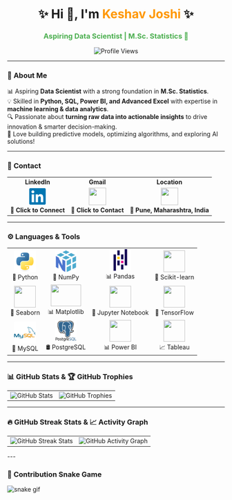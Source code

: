 <h1 align="center">✨ Hi 👋, I'm <span style="color:#ff9800">Keshav Joshi</span> ✨</h1>
<h3 align="center" style="color:#4CAF50">Aspiring Data Scientist | M.Sc. Statistics 🚀</h3>

<p align="center">
  <img src="https://komarev.com/ghpvc/?username=K26J&label=Profile%20views&color=0e75b6&style=flat" alt="Profile Views" />
</p>

---

### 🚀 **About Me**  
📊 Aspiring **Data Scientist** with a strong foundation in **M.Sc. Statistics**.  
💡 Skilled in **Python, SQL, Power BI, and Advanced Excel** with expertise in **machine learning & data analytics**.  
🔍 Passionate about **turning raw data into actionable insights** to drive innovation & smarter decision-making.  
🚀 Love building predictive models, optimizing algorithms, and exploring AI solutions!  

---

### 📧 **Contact**  
<table align="center">
  <tr>
    <td align="center">
      <strong>LinkedIn</strong>
    </td>
    <td align="center">
      <strong>Gmail</strong>
    </td>
    <td align="center">
      <strong>Location</strong>
    </td>
  </tr>
  <tr>
    <td align="center">
      <a href="https://www.linkedin.com/in/keshav-m-joshi/" target="_blank">
        <img src="https://raw.githubusercontent.com/devicons/devicon/master/icons/linkedin/linkedin-original.svg" width="40" height="40"/>
      </a>
      <br>🔗 <strong>Click to Connect</strong>
    </td>
    <td align="center">
      <a href="mailto:keshavjoshi5467@gmail.com" target="_blank">
        <img src="https://static.vecteezy.com/system/resources/previews/016/716/465/non_2x/gmail-icon-free-png.png" width="40" height="40"/>
      </a>
      <br>📧 <strong>Click to Contact</strong>
    </td>
    <td align="center">
      <img src="https://www.freeiconspng.com/uploads/location-icon-png-14.png" width="40" height="40"/>
      <br>📍 <strong>Pune, Maharashtra, India</strong>
    </td>
  </tr>
</table>

---

### ⚙️ **Languages & Tools**  
<table align="center">
  <tr>
    <td align="center">
      <a href="https://www.python.org/">
        <img src="https://raw.githubusercontent.com/devicons/devicon/master/icons/python/python-original.svg" width="50" height="50"/>
      </a>
      <br>🐍 Python
    </td>
    <td align="center">
      <a href="https://numpy.org/">
        <img src="https://raw.githubusercontent.com/devicons/devicon/master/icons/numpy/numpy-original.svg" width="50" height="50"/>
      </a>
      <br>🔢 NumPy
    </td>
    <td align="center">
      <a href="https://pandas.pydata.org/">
        <img src="https://raw.githubusercontent.com/devicons/devicon/master/icons/pandas/pandas-original.svg" width="50" height="50"/>
      </a>
      <br>📊 Pandas
    </td>
    <td align="center">
      <a href="https://scikit-learn.org/">
        <img src="https://upload.wikimedia.org/wikipedia/commons/0/05/Scikit_learn_logo_small.svg" width="50" height="50"/>
      </a>
      <br>🤖 Scikit-learn
    </td>
  </tr>
  <tr>
    <td align="center">
      <a href="https://seaborn.pydata.org/">
        <img src="https://seaborn.pydata.org/_images/logo-mark-lightbg.svg" width="50" height="50"/>
      </a>
      <br>🎨 Seaborn
    </td>
    <td align="center">
      <a href="https://matplotlib.org/">
        <img src="https://matplotlib.org/3.3.0/_images/sphx_glr_logos2_003.png" width="70" height="50"/>
      </a>
      <br>📊 Matplotlib
    </td>
    <td align="center">
      <a href="https://jupyter.org/">
        <img src="https://cdn.dida.do/blog/20210329_FG_dida-tech-stack/jupyter_logo.png" width="50" height="50"/>
      </a>
      <br>📒 Jupyter Notebook
    </td>
    <td align="center">
      <a href="https://www.tensorflow.org/">
        <img src="https://static-00.iconduck.com/assets.00/tensorflow-logo-icon-956x1024-b3p0phpm.png" width="50" height="50"/>
      </a>
      <br>🧠 TensorFlow
    </td>
  </tr>
  <tr>
    <td align="center">
      <a href="https://www.mysql.com/">
        <img src="https://raw.githubusercontent.com/devicons/devicon/master/icons/mysql/mysql-original-wordmark.svg" width="50" height="50"/>
      </a>
      <br>💾 MySQL
    </td>
    <td align="center">
      <a href="https://www.postgresql.org/">
        <img src="https://raw.githubusercontent.com/devicons/devicon/master/icons/postgresql/postgresql-original-wordmark.svg" width="50" height="50"/>
      </a>
      <br>🛢️ PostgreSQL
    </td>
    <td align="center">
      <a href="https://powerbi.microsoft.com/">
        <img src="https://cdn.freelogovectors.net/wp-content/uploads/2023/11/power-bi-logo-freelogovectors.net_.png" width="50" height="50"/>
      </a>
      <br>📊 Power BI
    </td>
    <td align="center">
      <a href="https://www.tableau.com/">
        <img src="https://logosmarcas.net/wp-content/uploads/2021/10/Tableau-Logo-650x366.png" width="50" height="50"/>
      </a>
      <br>📈 Tableau
    </td>
  </tr>
</table>

---

### 📊 **GitHub Stats & 🏆 GitHub Trophies**  
<table align="center">
  <tr>
    <td>
      <img src="https://github-readme-stats.vercel.app/api?username=K26J&show_icons=true&theme=radical&locale=en&size_weight=0.4" alt="GitHub Stats" />
    </td>
    <td>
      <img src="https://github-profile-trophy.vercel.app/?username=K26J&theme=algolia&margin-w=15&margin-h=15" alt="GitHub Trophies" />
    </td>
  </tr>
</table>

---

### 🔥 **GitHub Streak Stats & 📈 Activity Graph**  
<table align="center">
  <tr>
    <td>
      <img src="https://github-readme-streak-stats.herokuapp.com/?user=K26J&theme=highcontrast" alt="GitHub Streak Stats" />
    </td>
    <td>
      <img src="https://github-readme-activity-graph.vercel.app/graph?username=K26J&theme=react-dark&area=true&hide_border=true" alt="GitHub Activity Graph" />
    </td>
  </tr>
</table>
---

### 🐍 **Contribution Snake Game**
![snake gif](https://github.com/K26J/K26J/blob/output/github-contribution-grid-snake.svg)
